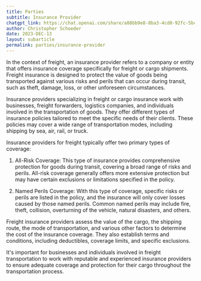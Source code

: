 ```yaml
---
title: Parties
subtitle: Insurance Provider
chatgpt_link: https://chat.openai.com/share/a88bb9e8-8ba3-4cd0-92fc-5bc7fc3724a9
author: Christopher Schoeder
date: 2023-DEC-13
layout: subarticle
permalink: parties/insurance-provider
---
```


In the context of freight, an insurance provider refers to a company or entity that offers insurance coverage specifically for freight or cargo shipments. Freight insurance is designed to protect the value of goods being transported against various risks and perils that can occur during transit, such as theft, damage, loss, or other unforeseen circumstances.

Insurance providers specializing in freight or cargo insurance work with businesses, freight forwarders, logistics companies, and individuals involved in the transportation of goods. They offer different types of insurance policies tailored to meet the specific needs of their clients. These policies may cover a wide range of transportation modes, including shipping by sea, air, rail, or truck.

Insurance providers for freight typically offer two primary types of coverage:

1. All-Risk Coverage: This type of insurance provides comprehensive protection for goods during transit, covering a broad range of risks and perils. All-risk coverage generally offers more extensive protection but may have certain exclusions or limitations specified in the policy.

2. Named Perils Coverage: With this type of coverage, specific risks or perils are listed in the policy, and the insurance will only cover losses caused by those named perils. Common named perils may include fire, theft, collision, overturning of the vehicle, natural disasters, and others.

Freight insurance providers assess the value of the cargo, the shipping route, the mode of transportation, and various other factors to determine the cost of the insurance coverage. They also establish terms and conditions, including deductibles, coverage limits, and specific exclusions.

It's important for businesses and individuals involved in freight transportation to work with reputable and experienced insurance providers to ensure adequate coverage and protection for their cargo throughout the transportation process.
